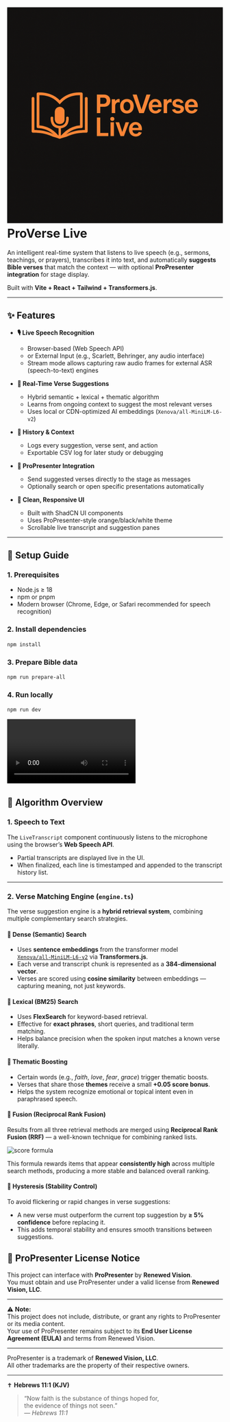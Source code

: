 # ![](/public/logo.png) ProVerse Live

An intelligent real-time system that listens to live speech (e.g., sermons, teachings, or prayers),
transcribes it into text, and automatically **suggests Bible verses** that match the context —
with optional **ProPresenter integration** for stage display.

Built with **Vite + React + Tailwind + Transformers.js**.

---

## ✨ Features

- **🎙 Live Speech Recognition**
  - Browser-based (Web Speech API)
  - or External Input (e.g., Scarlett, Behringer, any audio interface)
  - Stream mode allows capturing raw audio frames for external ASR (speech-to-text) engines

- **🧠 Real-Time Verse Suggestions**
  - Hybrid semantic + lexical + thematic algorithm
  - Learns from ongoing context to suggest the most relevant verses
  - Uses local or CDN-optimized AI embeddings (`Xenova/all-MiniLM-L6-v2`)

- **📖 History & Context**
  - Logs every suggestion, verse sent, and action
  - Exportable CSV log for later study or debugging

- **📡 ProPresenter Integration**
  - Send suggested verses directly to the stage as messages
  - Optionally search or open specific presentations automatically

- **🎨 Clean, Responsive UI**
  - Built with ShadCN UI components
  - Uses ProPresenter-style orange/black/white theme
  - Scrollable live transcript and suggestion panes


---

## 🚀 Setup Guide

### 1. Prerequisites

- Node.js ≥ 18  
- npm or pnpm  
- Modern browser (Chrome, Edge, or Safari recommended for speech recognition)

### 2. Install dependencies

```bash
npm install
```

### 3. Prepare Bible data

```bash
npm run prepare-all
```

### 4. Run locally

```bash
npm run dev
```

![](./public/demo.mp4)

## 🧠 Algorithm Overview

### 1. Speech to Text

The `LiveTranscript` component continuously listens to the microphone using the browser’s **Web Speech API**.

- Partial transcripts are displayed live in the UI.  
- When finalized, each line is timestamped and appended to the transcript history list.

---

### 2. Verse Matching Engine (`engine.ts`)

The verse suggestion engine is a **hybrid retrieval system**, combining multiple complementary search strategies.

#### 🔹 Dense (Semantic) Search

- Uses **sentence embeddings** from the transformer model  
  [`Xenova/all-MiniLM-L6-v2`](https://huggingface.co/Xenova/all-MiniLM-L6-v2) via **Transformers.js**.  
- Each verse and transcript chunk is represented as a **384-dimensional vector**.  
- Verses are scored using **cosine similarity** between embeddings — capturing meaning, not just keywords.

#### 🔹 Lexical (BM25) Search

- Uses **FlexSearch** for keyword-based retrieval.  
- Effective for **exact phrases**, short queries, and traditional term matching.  
- Helps balance precision when the spoken input matches a known verse literally.

#### 🔹 Thematic Boosting

- Certain words (e.g., *faith*, *love*, *fear*, *grace*) trigger thematic boosts.  
- Verses that share those **themes** receive a small **+0.05 score bonus**.  
- Helps the system recognize emotional or topical intent even in paraphrased speech.

#### 🔹 Fusion (Reciprocal Rank Fusion)

Results from all three retrieval methods are merged using **Reciprocal Rank Fusion (RRF)** — a well-known technique for combining ranked lists.

<img alt="score formula" src="https://latex.codecogs.com/svg.image?\text{score}(id)=\sum_i\frac{1}{k+\text{rank}_i(id)}" />


This formula rewards items that appear **consistently high** across multiple search methods,
producing a more stable and balanced overall ranking.

#### 🔹 Hysteresis (Stability Control)

To avoid flickering or rapid changes in verse suggestions:

- A new verse must outperform the current top suggestion by **≥ 5% confidence** before replacing it.  
- This adds temporal stability and ensures smooth transitions between suggestions.


## 📜 ProPresenter License Notice

This project can interface with **ProPresenter** by **Renewed Vision**.  
You must obtain and use ProPresenter under a valid license from **Renewed Vision, LLC**.

---

⚠️ **Note:**  
This project does not include, distribute, or grant any rights to ProPresenter or its media content.  
Your use of ProPresenter remains subject to its **End User License Agreement (EULA)** and terms from Renewed Vision.

---

ProPresenter is a trademark of **Renewed Vision, LLC**.  
All other trademarks are the property of their respective owners.

---

✝️ **Hebrews 11:1 (KJV)**  

> “Now faith is the substance of things hoped for,  
> the evidence of things not seen.”  
> — *Hebrews 11:1*

